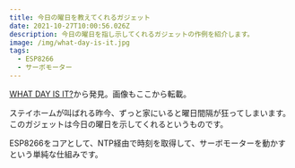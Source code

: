 ```yaml
---
title: 今日の曜日を教えてくれるガジェット
date: 2021-10-27T10:00:56.026Z
description: 今日の曜日を指し示してくれるガジェットの作例を紹介します。
image: /img/what-day-is-it.jpg
tags:
  - ESP8266
  - サーボモーター
---
```

[WHAT DAY IS IT?](https://hackaday.com/2020/04/08/what-day-is-it/)から発見。画像もここから転載。

ステイホームが叫ばれる昨今、ずっと家にいると曜日間隔が狂ってしまいます。
このガジェットは今日の曜日を示してくれるというものです。

ESP8266をコアとして、NTP経由で時刻を取得して、サーボモーターを動かすという単純な仕組みです。
